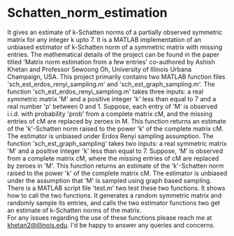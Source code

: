 # Schatten_norm_estimation
It gives an estimate of k-Schatten norms of a partially observed symmetric matrix for any integer k upto 7.
It is a MATLAB implementation of an unbiased estimator of k-Schatten norm of a symmetric matrix with missing entries. 
The mathematical details of the project can be found in the paper titled 'Matrix norm estimation from a few entries' co-authored by Ashish Khetan and Professor Sewoong Oh, University of Illinois Urbana Champaign, USA.
This project primarily contains two MATLAB function files 'sch_est_erdos_renyi_sampling.m' and 'sch_est_graph_sampling.m'.
The function 'sch_est_erdos_renyi_sampling.m' takes three inputs: a real symmetric matrix 'M' and a positive integer 'k' less than equal to 7 and a real number 'p' between 0 and 1. Suppose, each entry of 'M' is observed i.i.d. with probability 'prob' from a complete matrix cM, and the missing entries of cM are replaced by zeroes in M. This function returns an estimate of the 'k'-Schatten norm raised to the power 'k' of the complete matrix cM. The estimator is unbiased under Erdos Renyi sampling assumption.
The function 'sch_est_graph_sampling' takes two inputs: a real symmetric matrix 'M' and a positive integer 'k' less than equal to 7. 
Suppose, 'M' is observed from a complete matrix cM, where the missing entries of cM are replaced by zeroes in 'M'. This function returns an estimate of the 'k'-Schatten norm raised to the power 'k' of the complete matrix cM. The estimator is unbiased under the assumption that 'M' is sampled using graph based sampling.
There is a MATLAB script file 'test.m' two test these two functions. It shows how to call the two functions. It generates a random symmetric matrix and randomly sample its entries, and calls the two estimator functions two get an estimate of k-Schatten norms of the matrix.  
For any issues regarding the use of these functions please reach me at khetan2@illinois.edu. I'd be happy to answer any queries and concerns.
